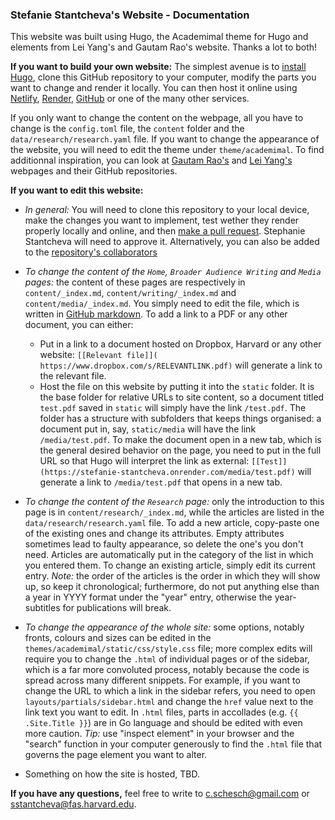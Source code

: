 ### Stefanie Stantcheva's Website - Documentation

This website was built using Hugo, the Academimal theme for Hugo and elements from Lei Yang's and Gautam Rao's website. Thanks a lot to both!

**If you want to build your own website:** The simplest avenue is to [install Hugo](https://gohugo.io/getting-started/quick-start/), clone this GitHub repository to your computer, modify the parts you want to change and render it locally. You can then host it online using [Netlify](https://gohugo.io/hosting-and-deployment/hosting-on-netlify/), [Render](https://gohugo.io/hosting-and-deployment/hosting-on-render/), [GitHub](https://gohugo.io/hosting-and-deployment/hosting-on-github/) or one of the many other services.


If you only want to change the content on the webpage, all you have to change is the `config.toml` file, the `content` folder and the `data/research/research.yaml` file. If you want to change the appearance of the website, you will need to edit the theme under `theme/academimal`. To find additionnal inspiration, you can look at [Gautam Rao's](https://gautam-rao.com/) and [Lei Yang's](https://people.csail.mit.edu/leiy/) webpages and their GitHub repositories.


**If you want to edit this website:**

- *In general:* You will need to clone this repository to your local device, make the changes you want to implement, test wether they render properly locally and online, and then [make a pull request](https://help.github.com/en/github/collaborating-with-issues-and-pull-requests/creating-a-pull-request). Stephanie Stantcheva will need to approve it. Alternatively, you can also be added to the [repository's collaborators](https://help.github.com/en/github/setting-up-and-managing-your-github-user-account/inviting-collaborators-to-a-personal-repository)

- *To change the content of the `Home`, `Broader Audience Writing` and `Media` pages:* the content of these pages are respectively in `content/_index.md`, `content/writing/_index.md` and `content/media/_index.md`. You simply need to edit the file, which is written in [GitHub markdown](https://guides.github.com/features/mastering-markdown/). To add a link to a PDF or any other document, you can either:
	- Put in a link to a document hosted on Dropbox, Harvard or any other website: `[[Relevant file]](	https://www.dropbox.com/s/RELEVANTLINK.pdf)` will generate a link to the relevant file.
	- Host the file on this website by putting it into the `static` folder. It is the base folder for relative URLs to site content, so a document titled `test.pdf` saved in `static` will simply have the link `/test.pdf`. The folder has a structure with subfolders that keeps things organised: a document put in, say, `static/media` will have the link `/media/test.pdf`. To make the document open in a new tab, which is the general desired behavior on the page, you need to put in the full URL so that Hugo will interpret the link as external: `[[Test]](https://stefanie-stantcheva.onrender.com/media/test.pdf)` will generate a link to `/media/test.pdf` that opens in a new tab.

- *To change the content of the `Research` page:* only the introduction to this page is in `content/research/_index.md`, while the articles are listed in the `data/research/research.yaml` file. To add a new article, copy-paste one of the existing ones and change its attributes. Empty attributes sometimes lead to faulty appearance, so delete the one's you don't need. Articles are automatically put in the category of the list in which you entered them. To change an existing article, simply edit its current entry. *Note:* the order of the articles is the order in which they will show up, so keep it chronological; furthermore, do not put anything else than a year in YYYY format under the "year" entry, otherwise the year-subtitles for publications will break.

- *To change the appearance of the whole site:* some options, notably fronts, colours and sizes can be edited in the `themes/academimal/static/css/style.css` file; more complex edits will require you to change the `.html` of individual pages or of the sidebar, which is a far more convoluted process, notably because the code is spread across many different snippets. For example, if you want to change the URL to which a link in the sidebar refers, you need to open `layouts/partials/sidebar.html` and change the `href` value next to the link text you want to edit. In `.html` files, parts in accollades (e.g. `{{ .Site.Title }}`) are in Go language and should be edited with even more caution. *Tip:* use "inspect element" in your browser and the "search" function in your computer generously to find the `.html` file that governs the page element you want to alter.

- Something on how the site is hosted, TBD.

**If you have any questions,** feel free to write to c.schesch@gmail.com or sstantcheva@fas.harvard.edu.